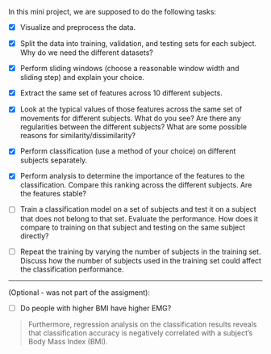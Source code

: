 In this mini project, we are supposed to do the following tasks:

- [X] Visualize and preprocess the data. 

- [X] Split the data into training, validation, and testing sets for each subject. Why do we need the different datasets?

- [X] Perform sliding windows (choose a reasonable window width and sliding step) and explain your choice.

- [X] Extract the same set of features across 10 different subjects.

- [X] Look at the typical values of those features across the same set of movements for different subjects. What do you see? Are there any regularities between the different subjects? What are some possible reasons for similarity/dissimilarity?

- [X] Perform classification (use a method of your choice) on different subjects separately.

- [X] Perform analysis to determine the importance of the features to the classification. Compare this ranking across the different subjects. Are the features stable?

- [ ] Train a classification model on a set of subjects and test it on a subject that does not
belong to that set. Evaluate the performance. How does it compare to training on that
subject and testing on the same subject directly?

- [ ] Repeat the training by varying the number of subjects in the training set. Discuss how the
number of subjects used in the training set could affect the classification
performance.

---

(Optional - was not part of the assigment):

- [ ] Do people with higher BMI have higher EMG?

> Furthermore, regression analysis on the classification results reveals that classification accuracy is negatively correlated with a subject’s Body Mass Index (BMI).
